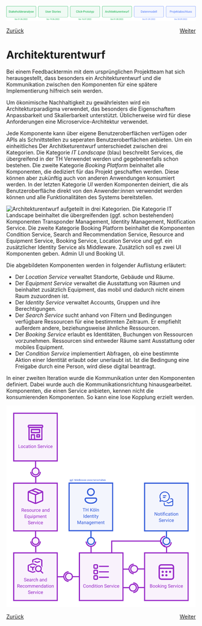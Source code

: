 ![Meilenstein 4: Architekturentwurf bis zum 01.08.2022](../assets/progress-04.png)

<div>
  <a href="../click-prototyp">Zurück</a>
  <a href="../datenmodell" style="float: right;">Weiter</a>
</div>


# Architekturentwurf

Bei einem Feedbacktermin mit dem ursprünglichen Projektteam hat sich herausgestellt, dass besonders ein Architekturentwurf und die Kommunikation zwischen den Komponenten für eine spätere Implementierung hilfreich sein werden.

Um ökonimische Nachhaltigkeit zu gewährleisten wird ein Architekturparadigma verwendet, das besonders die Eigenschaftem Anpassbarkeit und Skalierbarkeit unterstützt. Üblicherweise wird für diese Anforderungen eine Microservice-Architektur verwendet.

Jede Komponente kann über eigene Benutzeroberflächen verfügen oder APIs als Schnittstellen zu seperaten Benutzeroberflächen anbieten. Um ein einheitliches 
Der Architketurentwurf unterschiedet zwischen drei Kategorien. Die Kategorie *IT Landscape* (blau) beschreibt Services, die übergreifend in der TH Verwendet werden und gegebenenfalls schon bestehen. Die zweite Kategorie *Booking Platform* beinhaltet alle Komponenten, die dediziert für das Projekt geschaffen werden. Diese können aber zukünftig auch von anderen Anwendungen konsumiert werden. In der letzten Kategorie *UI* werden Komponenten deiniert, die als Benutzeroberfläche direkt von den Anwender:innen verwendet werden können und alle Funktionalitäten des Systems bereitstellen.

![Architekturentwurf aufgeteilt in drei Kategorien. Die Kategorie IT Landscape beinhaltet die übergreifenden (ggf. schon bestehenden) Komponenten Transponder Management, Identity Management, Notification Service. Die zweite Kategorie Booking Platform beinhaltet die Komponenten Condition Service, Search and Recommendation Service, Resource and Equipment Service, Booking Service, Location Service und ggf. ein zusätzlicher Identity Service als Middleware. Zusätzlich soll es zwei UI Komponenten geben. Admin UI und Booking UI.](../assets/architektur-grobentwurf.png)

Die abgebildeten Komponenten werden in folgender Auflistung erläutert:
- Der *Location Service* verwaltet Standorte, Gebäude und Räume.
- Der *Equipment Service* verwaltet die Ausstattung von Räumen und beinhaltet zusätzlich Equipment, das mobil und dadurch nicht einem Raum zuzuordnen ist.
- Der *Identity Service* verwaltet Accounts, Gruppen und ihre Berechtigungen.
- Der *Search Service* sucht anhand von Filtern und Bedingungen verfügbare Ressourcen für eine bestimmten Zeitraum. Er empfiehlt außerdem andere, beziehungsweise ähnliche Ressourcen.
- Der *Booking Service* erlaubt es Identitäten, Buchungen von Ressourcen vorzunehmen. Ressourcen sind entweder Räume samt Ausstattung oder mobiles Equipment.
- Der *Condition Service* implementiert Abfragen, ob eine bestimmte Aktion einer Identität erlaubt oder unerlaubt ist. Ist die Bedingung eine Freigabe durch eine Person, wird diese digital beantragt.  

In einer zweiten Iteration wurde die Kommunikation unter den Komponenten definiert. Dabei wurde auch die Kommunikationsrichtung hinausgearbeitet. Komponenten, die einen Service anbieten, kennen nicht die konsumierenden Komponenten. So kann eine lose Kopplung erzielt werden.

![Kommunikationskonzept](../assets/architektur-kommunikation.png)

<div>
  <a href="../click-prototyp">Zurück</a>
  <a href="../datenmodell" style="float: right;">Weiter</a>
</div>
